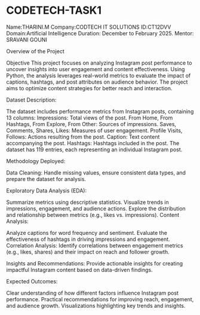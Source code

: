 # CODETECH-TASK1
Name:THARINI.M
Company:CODTECH IT SOLUTIONS
ID:CT12DVV
Domain:Artificial Intelligence
Duration: December to February 2025.
Mentor: SRAVANI GOUNI

Overview of the Project

Objective 
This project focuses on analyzing Instagram post performance to uncover insights into user engagement and content effectiveness. Using Python, the analysis leverages real-world metrics to evaluate the impact of captions, hashtags, and post attributes on audience behavior. The project aims to optimize content strategies for better reach and interaction.

Dataset Description:

The dataset includes performance metrics from Instagram posts, containing 13 columns:
Impressions: Total views of the post.
From Home, From Hashtags, From Explore, From Other: Sources of impressions.
Saves, Comments, Shares, Likes: Measures of user engagement.
Profile Visits, Follows: Actions resulting from the post.
Caption: Text content accompanying the post.
Hashtags: Hashtags included in the post.
The dataset has 119 entries, each representing an individual Instagram post.

Methodology Deployed:

Data Cleaning:
Handle missing values, ensure consistent data types, and prepare the dataset for analysis.

Exploratory Data Analysis (EDA):

Summarize metrics using descriptive statistics.
Visualize trends in impressions, engagement, and audience actions.
Explore the distribution and relationship between metrics (e.g., likes vs. impressions).
Content Analysis:

Analyze captions for word frequency and sentiment.
Evaluate the effectiveness of hashtags in driving impressions and engagement.
Correlation Analysis:
Identify correlations between engagement metrics (e.g., likes, shares) and their impact on reach and follower growth.

Insights and Recommendations:
Provide actionable insights for creating impactful Instagram content based on data-driven findings.

Expected Outcomes:

Clear understanding of how different factors influence Instagram post performance.
Practical recommendations for improving reach, engagement, and audience growth.
Visualizations highlighting key trends and insights.

